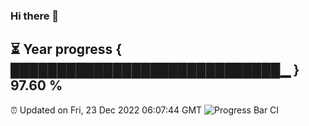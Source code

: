 ### Hi there 👋
⏳ Year progress { █████████████████████████████▁ } 97.60 %
---
⏰ Updated on Fri, 23 Dec 2022 06:07:44 GMT
![Progress Bar CI](https://github.com/Moyi321/Moyi321/workflows/Progress%20Bar%20CI/badge.svg)

